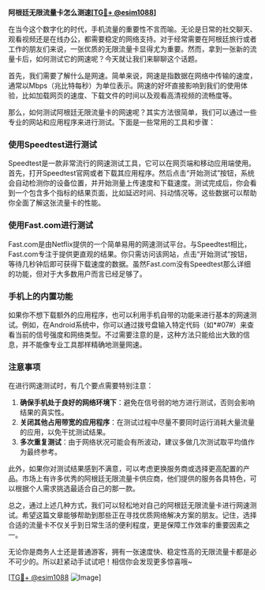 **阿根廷无限流量卡怎么测速[[TG💪+ @esim1088](https://t.me/s/esim1088)]**

在当今这个数字化的时代，手机流量的重要性不言而喻。无论是日常的社交聊天、观看视频还是在线办公，都需要稳定的网络支持。对于经常需要在阿根廷旅行或者工作的朋友们来说，一张优质的无限流量卡显得尤为重要。然而，拿到一张新的流量卡后，如何测试它的网速呢？今天就让我们来聊聊这个话题。

首先，我们需要了解什么是网速。简单来说，网速是指数据在网络中传输的速度，通常以Mbps（兆比特每秒）为单位表示。网速的好坏直接影响到我们的使用体验，比如加载网页的速度、下载文件的时间以及观看高清视频的流畅度等。

那么，如何测试阿根廷无限流量卡的网速呢？其实方法很简单，我们可以通过一些专业的网站和应用程序来进行测试。下面是一些常用的工具和步骤：

### 使用Speedtest进行测试

Speedtest是一款非常流行的网速测试工具，它可以在网页端和移动应用端使用。首先，打开Speedtest官网或者下载其应用程序。然后点击“开始测试”按钮，系统会自动检测你的设备位置，并开始测量上传速度和下载速度。测试完成后，你会看到一个包含多个指标的结果页面，比如延迟时间、抖动情况等。这些数据可以帮助你全面了解这张流量卡的性能。

### 使用Fast.com进行测试

Fast.com是由Netflix提供的一个简单易用的网速测试平台。与Speedtest相比，Fast.com专注于提供更直观的结果。你只需访问该网站，点击“开始测试”按钮，等待几秒钟后即可获得下载速度的数据。虽然Fast.com没有Speedtest那么详细的功能，但对于大多数用户而言已经足够了。

### 手机上的内置功能

如果你不想下载额外的应用程序，也可以利用手机自带的功能来进行基本的网速测试。例如，在Android系统中，你可以通过拨号盘输入特定代码（如*#07#）来查看当前的信号强度和网络类型。不过需要注意的是，这种方法只能给出大致的信息，并不能像专业工具那样精确地测量网速。

### 注意事项

在进行网速测试时，有几个要点需要特别注意：

1. **确保手机处于良好的网络环境下**：避免在信号弱的地方进行测试，否则会影响结果的真实性。
2. **关闭其他占用带宽的应用程序**：在测试过程中尽量不要同时运行消耗大量流量的应用，以免干扰测试结果。
3. **多次重复测试**：由于网络状况可能会有所波动，建议多做几次测试取平均值作为最终参考。

此外，如果你对测试结果感到不满意，可以考虑更换服务商或选择更高配置的产品。市场上有许多优秀的阿根廷无限流量卡供应商，他们提供的服务各具特色，可以根据个人需求挑选最适合自己的那一款。

总之，通过上述几种方式，我们可以轻松地对自己的阿根廷无限流量卡进行网速测试。希望这篇文章能够帮助到那些正在寻找优质网络解决方案的朋友。记住，选择合适的流量卡不仅关乎到日常生活的便利程度，更是保障工作效率的重要因素之一。

无论你是商务人士还是普通游客，拥有一张速度快、稳定性高的无限流量卡都是必不可少的。所以赶紧动手试试吧！相信你会发现更多惊喜哦~

[[TG💪+ @esim1088](https://t.me/s/esim1088) ![Image](https://i.postimg.cc/4NQfJmqS/Snipaste-2025-05-13-00-14-12.png)]
